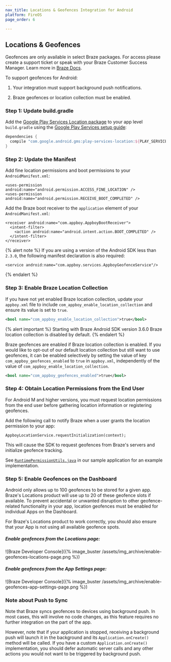 ```yaml
---
nav_title: Locations & Geofences Integration for Android
platform: FireOS
page_order: 6

---
```


## Locations & Geofences

Geofences are only available in select Braze packages. For access please create a support ticket or speak with your Braze Customer Success Manager. Learn more in [Braze Docs]({{site.baseurl}}/developer_guide/platform_integration_guides/fireos/advanced_use_cases/locations_and_geofences/#locations--geofences).

To support geofences for Android:

1. Your integration must support background push notifications.

2. Braze geofences or location collection must be enabled.

### Step 1: Update build.gradle

Add the [Google Play Services Location package][3] to your app level `build.gradle` using the [Google Play Services setup guide][10]:

```groovy
dependencies {
  compile "com.google.android.gms:play-services-location:${PLAY_SERVICES_VERSION}"
}
```

### Step 2: Update the Manifest

Add fine location permissions and boot permissions to your `AndroidManifest.xml`:

```
<uses-permission android:name="android.permission.ACCESS_FINE_LOCATION" />
<uses-permission android:name="android.permission.RECEIVE_BOOT_COMPLETED" />
```

Add the Braze boot receiver to the `application` element of your `AndroidManifest.xml`:

```
<receiver android:name="com.appboy.AppboyBootReceiver">
  <intent-filter>
    <action android:name="android.intent.action.BOOT_COMPLETED" />
  </intent-filter>
</receiver>
```

{% alert note %}
If you are using a version of the Android SDK less than `2.3.0`, the following manifest
declaration is also required:

```
<service android:name="com.appboy.services.AppboyGeofenceService"/>
```
{% endalert %}

### Step 3: Enable Braze Location Collection

If you have not yet enabled Braze location collection, update your `appboy.xml` file to include `com_appboy_enable_location_collection` and ensure its value is set to `true`.

```xml
<bool name="com_appboy_enable_location_collection">true</bool>
```

{% alert important %}
Starting with Braze Android SDK version 3.6.0 Braze location collection is disabled by default.
{% endalert %}

Braze geofences are enabled if Braze location collection is enabled. If you would like to opt-out of our default location collection but still want to use geofences, it can be enabled selectively by setting the value of key `com_appboy_geofences_enabled` to `true` in `appboy.xml`, independently of the value of `com_appboy_enable_location_collection`. 

```xml
<bool name="com_appboy_geofences_enabled">true</bool>
```

### Step 4: Obtain Location Permissions from the End User

For Android M and higher versions, you must request location permissions from the end user before gathering location information or registering geofences.

Add the following call to notify Braze when a user grants the location permission to your app:

```
AppboyLocationService.requestInitialization(context);
```

This will cause the SDK to request geofences from Braze's servers and initialize geofence tracking.

See [`RuntimePermissionUtils.java`][4] in our sample application for an example implementation.

### Step 5: Enable Geofences on the Dashboard

Android only allows up to 100 geofences to be stored for a given app. Braze's Locations product will use up to 20 of these geofence slots if available. To prevent accidental or unwanted disruption to other geofence-related functionality in your app, location geofences must be enabled for individual Apps on the Dashboard.

For Braze's Locations product to work correctly, you should also ensure that your App is not using all available geofence spots.

##### Enable geofences from the Locations page:

![Braze Developer Console]({% image_buster /assets/img_archive/enable-geofences-locations-page.png %})

##### Enable geofences from the App Settings page:

![Braze Developer Console]({% image_buster /assets/img_archive/enable-geofences-app-settings-page.png %})


### Note about Push to Sync

Note that Braze syncs geofences to devices using background push. In most cases, this will involve no code changes, as this feature requires no further integration on the part of the app.

However, note that if your application is stopped, receiving a background push will launch it in the background and its `Application.onCreate()` method will be called. If you have a custom `Application.onCreate()` implementation, you should defer automatic server calls and any other actions you would not want to be triggered by background push.

[3]: https://developers.google.com/android/reference/com/google/android/gms/location/package-summary
[4]: https://github.com/Appboy/appboy-android-sdk/blob/91622eb6cd4bba2e625cc22f00ca38e6136a0596/droidboy/src/main/java/com/appboy/sample/util/RuntimePermissionUtils.java
[5]: https://developer.android.com/training/location/geofencing.html
[6]: {{site.baseurl}}/developer_guide/platform_integration_guides/ios/push_notifications/silent_push_notifications/#use-silent-remote-notifications-to-trigger-background-work
[9]: https://developer.apple.com/library/content/documentation/UserExperience/Conceptual/LocationAwarenessPG/RegionMonitoring/RegionMonitoring.html
[10]: https://developers.google.com/android/guides/setup
